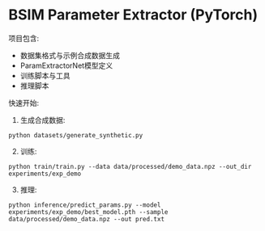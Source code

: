 # BSIM Parameter Extractor (PyTorch)

项目包含:
- 数据集格式与示例合成数据生成
- ParamExtractorNet模型定义
- 训练脚本与工具
- 推理脚本

快速开始:
1. 生成合成数据:
```
python datasets/generate_synthetic.py
```
2. 训练:
```
python train/train.py --data data/processed/demo_data.npz --out_dir experiments/exp_demo
```
3. 推理:
```
python inference/predict_params.py --model experiments/exp_demo/best_model.pth --sample data/processed/demo_data.npz --out pred.txt
```
